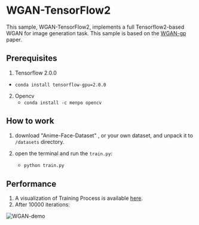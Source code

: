 # WGAN-TensorFlow2
This sample, WGAN-TensorFlow2, implements a full Tensorflow2-based WGAN for image generation task. This sample is based on the [WGAN-gp](https://arxiv.org/pdf/1704.00028.pdf) paper.

## Prerequisites

1.  Tensorflow 2.0.0
- `conda install tensorflow-gpu=2.0.0`
2.  Opencv
    - `conda install -c menpo opencv`

## How to work

1. download  "Anime-Face-Dataset" , or your own dataset, and unpack it to `/datasets` directory.

2. open the terminal and run the `train.py`:

   - ```bash
     python train.py
     ```
## Performance
1. A visualization of Training Process is available [here](https://yerfor.github.io/2020/02/06/gan-01/WGAN-demo.gif).
2. After 10000 iterations:

![WGAN-demo](https://yerfor.github.io/2020/02/06/gan-01/10000.png)

